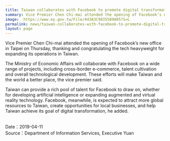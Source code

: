 ```yaml
---
title: Taiwan collaborates with Facebook to promote digital transformation
summary: Vice Premier Chen Chi-mai attended the opening of Facebook’s new office in Taipei on Thursday, thanking and congratulating the tech heavyweight for expanding its operations in Taiwan.
image:  https://www.ey.gov.tw/File/443A3C9835589A05?S=L
permalink: news/taiwan-collaborates-with-facebook-to-promote-digital-transformation/
layout: page
---
```

Vice Premier Chen Chi-mai attended the opening of Facebook’s new office in Taipei on Thursday, thanking and congratulating the tech heavyweight for expanding its operations in Taiwan.

The Ministry of Economic Affairs will collaborate with Facebook on a wide  range of projects, including cross-border e-commerce, talent cultivation and overall technological development. These efforts will make Taiwan and the world a better place, the vice premier said.

Taiwan can provide a rich pool of talent for Facebook to draw on, whether for developing artificial intelligence or expanding augmented and virtual reality technology. Facebook, meanwhile, is expected to attract more global resources to Taiwan, create opportunities for local businesses, and help Taiwan achieve its goal of digital transformation, he added.

<br/>
Date：2019-04-11
<br/>
Source：Department of Information Services, Executive Yuan

